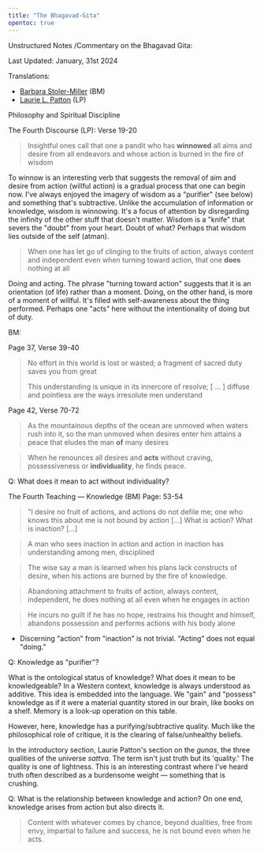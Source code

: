 ```yaml
---
title: "The Bhagavad-Gita"
opentoc: true
---
```

Unstructured Notes /Commentary on the Bhagavad Gita:

Last Updated: January, 31st 2024


Translations: 
- [Barbara Stoler-Miller](https://en.wikipedia.org/wiki/Barbara_Stoler_Miller) (BM)
- [Laurie L. Patton](https://www.goodreads.com/book/show/463500.The_Bhagavad_Gita) (LP)

Philosophy and Spiritual Discipline

The Fourth Discourse (LP): Verse 19-20

> Insightful ones 
> call that one a pandit 
> who has **winnowed**
> all aims and desire 
> from all endeavors 
> and whose action is burned 
> in the fire 
> of wisdom

To winnow is an interesting verb that suggests the removal of aim and desire from action (willful action) is a gradual process that one can begin now. I've always enjoyed the imagery of wisdom as a "purifier" (see below) and something that's subtractive. Unlike the accumulation of information or knowledge, wisdom is winnowing. It's a focus of attention by disregarding the infinity of the other stuff that doesn't matter. Wisdom is a "knife" that severs the "doubt" from your heart. Doubt of what? Perhaps that wisdom lies outside of the self (atman). 

> When one has let go 
> of clinging 
> to the fruits of action, 
> always content
> and independent 
> even when turning 
> toward action, 
> that one **does** nothing at all

Doing and acting. The phrase "turning toward action" suggests that it is an orientation (of life) rather than a moment. Doing, on the other hand, is more of a moment of willful. It's filled with self-awareness about the thing performed. Perhaps one "acts" here without the intentionality of doing but of duty. 


BM: 

Page 37, Verse 39-40
> No effort in this world 
> is lost or wasted;
> a fragment of sacred duty 
> saves you from great
> 
> This understanding is unique
> in its innercore of resolve; 
> \[  ... \] 
> diffuse and pointless are the ways 
> irresolute men understand

Page 42, Verse 70-72

> As the mountainous depths
> of the ocean
> are unmoved when waters 
> rush into it, 
> so the man unmoved
> when desires enter him
> attains a peace that eludes
> the man **of** many desires 

> When he renounces all desires
> and **acts** without craving, 
> possessiveness
> or **individuality**, he finds peace.

Q: What does it mean to act without individuality?


The Fourth Teaching — Knowledge (BM)
Page: 53-54

> "I desire no fruit of actions,
 and actions do not defile me;
one who knows this about me
is not bound by action
\[...]
What is action? What is inaction?
\[...]

> A man who sees inaction in action 
and action in inaction
has understanding among men, 
disciplined 

> The wise say a man is learned 
when his plans lack constructs of desire, 
when his actions are burned 
by the fire of knowledge.

> Abandoning attachment to fruits of action, 
> always content, independent, 
> he does nothing at all 
> even when he engages in action

> He incurs no guilt if he has no hope, 
> restrains his thought and himself, 
> abandons possession 
> and performs actions with his body alone

- Discerning "action" from "inaction" is not trivial. "Acting" does not equal "doing."

Q: Knowledge as "purifier"? 

What is the ontological status of knowledge? What does it mean to be knowledgeable? In a Western context, knowledge is always understood as additive. This idea is embedded into the language. We "gain" and "possess" knowledge as if it were a material quantity stored in our brain, like books on a shelf. Memory is a look-up operation on this table. 

However, here, knowledge has a purifying/subtractive quality. Much like the philosophical role of critique, it is the clearing of false/unhealthy beliefs. 

In the introductory section, Laurie Patton's section on the *gunas*, the three qualities of the universe *sattva*.  The term isn't just truth but its 'quality.' The quality is one of lightness. This is an interesting contrast where I've heard truth often described as a burdensome weight — something that is crushing. 

Q: What is the relationship between knowledge and action? On one end, knowledge arises from action but also directs it.

> Content with whatever comes by chance, 
> beyond dualities, free from envy, 
> impartial to failure and success, 
> he is not bound even when he acts.



